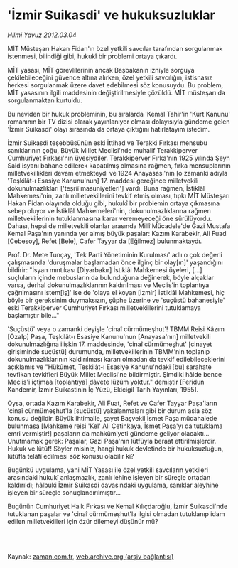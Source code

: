 # 'İzmir Suikasdi' ve hukuksuzluklar

*Hilmi Yavuz 2012.03.04*

<td class="columnist-detail">
<p>MİT Müsteşarı Hakan Fidan'ın özel yetkili savcılar tarafından sorgulanmak istenmesi, bilindiği gibi, hukukî bir problemi ortaya çıkardı.</p>
<p>
<div id="haberMetinDiv">
<p>MİT yasası, MİT görevlilerinin ancak Başbakanın izniyle sorguya çekilebileceğini güvence altına alırken, özel yetkili savcılığın, istisnasız herkesi sorgulanmak üzere davet edebilmesi söz konusuydu. Bu problem, MİT yasasının ilgili maddesinin değiştirilmesiyle çözüldü. MİT müsteşarı da sorgulanmaktan kurtuldu.
<p>
Bu neviden bir hukuk probleminin, bu sıralarda 'Kemal Tahir'in 'Kurt Kanunu' romanının bir TV dizisi olarak yayınlanıyor olması dolayısıyla gündeme gelen 'İzmir Suikasdi' olayı sırasında da ortaya çıktığını hatırlatayım istedim.
<p>
İzmir Suikasdi teşebbüsünün eski İttihad ve Terakki Fırkası mensubu sanıklarının çoğu, Büyük Millet Meclisi'nde muhalif Terakkiperver Cumhuriyet Fırkası'nın üyesiydiler. Terakkiperver Fırka'nın 1925 yılında Şeyh Said isyanı bahane edilerek kapatılmış olmasına rağmen, fırka mensuplarının milletvekillikleri devam etmekteydi ve 1924 Anayasası'nın [o zamanki adıyla 'Teşkilât-ı Esasiye Kanunu'nun] 17. maddesi gereğince milletvekili dokunulmazlıkları ['teşriî masuniyetleri'] vardı. Buna rağmen, İstiklâl Mahkemesi'nin, zanlı milletvekillerini tevkif etmiş olması, tıpkı MİT Müsteşarı Hakan Fidan olayında olduğu gibi, hukukî bir problemin ortaya çıkmasına sebep oluyor ve İstiklâl Mahkemeleri'nin, dokunulmazlıklarına rağmen milletvekillerinin tutuklanmasına karar veremeyeceği öne sürülüyordu. Dahası, hepsi de milletvekili olanlar arasında Millî Mücadele'de Gazi Mustafa Kemal Paşa'nın yanında yer almış büyük paşalar: Kazım Karabekir, Ali Fuad [Cebesoy], Refet [Bele], Cafer Tayyar da [Eğilmez] bulunmaktaydı.
<p>
Prof. Dr. Mete Tunçay, 'Tek Parti Yönetiminin Kurulması' adlı o çok değerli çalışmasında 'duruşmalar başlamadan önce ilginç bir olay[ın]' yaşandığını bildirir: "İsyan mıntıkası [Diyarbakır] İstiklâl Mahkemesi üyeleri, [...] suçluların içinde mebusların da bulunduğuna değinerek, böyle alçaklar varsa, derhal dokunulmazlıklarının kaldırılması ve Meclis'in toplantıya çağrılmasını istem[iş]' ise de 'olaya el koyan [İzmir] İstiklâl Mahkemesi, hiç böyle bir gereksinim duymaksızın, şüphe üzerine ve 'suçüstü bahanesiyle' eski Terakkiperver Cumhuriyet Fırkası milletvekillerini tutuklamaya başlamıştır bile..."
<p>
'Suçüstü' veya o zamanki deyişle 'cinaî cürmümeşhut'! TBMM Reisi Kâzım [Özalp] Paşa, Teşkilât-ı Esasiye Kanunu'nun [Anayasa'nın] milletvekili dokunulmazlığına ilişkin 17. maddesinde, 'cinaî cürmümeşhut' [cinayet girişiminde suçüstü] durumunda, milletvekillerinin TBMM'nin toplanıp dokunulmazlıklarının kaldırılması kararı olmadan da tevkif edilebileceklerini açıklamış ve "Hükûmet, Teşkilât-ı Esasiye Kanunu'ndaki [bu] sarahate tevfikan tevkifleri Büyük Millet Meclisi'ne bildirmiştir. Şimdiki hâlde bence Meclis'i içtimaa [toplantıya] dâvete lüzûm yoktur." demiştir [Feridun Kandemir, İzmir Suikastinin İç Yüzü, Ekicigil Tarih Yayınları, 1955].
<p>
Oysa, ortada Kazım Karabekir, Ali Fuat, Refet ve Cafer Tayyar Paşa'ların 'cinaî cürmümeşhut'la [suçüstü] yakalanmaları gibi bir durum asla söz konusu değildir. Büyük ihtimalle, şayet Başvekil İsmet Paşa müdahalede bulunmasa [Mahkeme reisi 'Kel' Ali Çetinkaya, İsmet Paşa'yı da tutuklama emri vermiştir!] paşaların da mahkûmiyeti gündeme geliyor olacaktı... Unutmamak gerek: Paşalar, Gazi Paşa'nın lütfûyla beraat ettirilmişlerdir. Hukuk ve lütûf! Söyler misiniz, hangi hukuk devletinde bir hukuksuzluğun, lütûfla telâfî edilmesi söz konusu olabilir ki?
<p>
Bugünkü uygulama, yani MİT Yasası ile özel yetkili savcıların yetkileri arasındaki hukukî anlaşmazlık, zanlı lehine işleyen bir süreçle ortadan kaldırıldı; hâlbuki İzmir Suikasdi davasındaki uygulama, sanıklar aleyhine işleyen bir süreçle sonuçlandırılmıştır...
<p>
Bugünün Cumhuriyet Halk Fırkası ve Kemal Kılıçdaroğlu, İzmir Suikasdi'nde tutuklanan paşalar ve 'cinaî cürmümeşhut'la ilgisi olmadan tutuklanıp idam edilen milletvekilleri için özür dilemeyi düşünür mü? 
</p></p></p></p></p></p></p></p></div>
</p>


<p><br>
		 </br></p></td>

Kaynak: [zaman.com.tr](http://zaman.com.tr/yazar.do?yazino=1254346), [web.archive.org (arşiv bağlantısı)](http://web.archive.org/web/20120321155358/http://www.zaman.com.tr:80/yazar.do?yazino=1254346)
